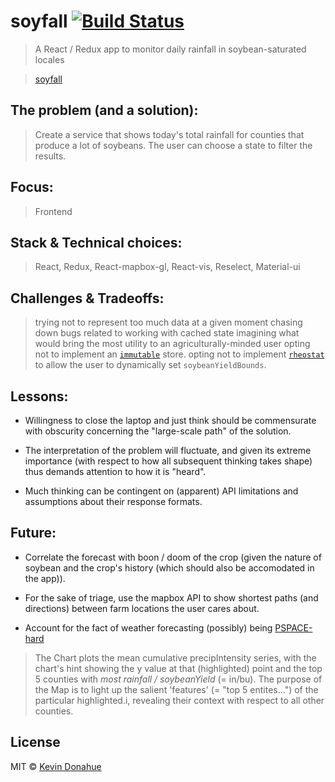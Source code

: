 # soyfall [![Build Status](https://img.shields.io/travis/kevmannn/soyfall/master.svg?style=flat-square)](https://travis-ci.org/kevmannn/soyfall)

> A React / Redux app to monitor daily rainfall in soybean-saturated locales

> [soyfall](https://soyfall.now.sh)

## The problem (and a solution):
> Create a service that shows today's total rainfall for counties that produce a lot of soybeans. The user can choose a state to filter the results.

## Focus:
> Frontend

## Stack & Technical choices:
> React, Redux, React-mapbox-gl, React-vis, Reselect, Material-ui

## Challenges & Tradeoffs:
> trying not to represent too much data at a given moment
> chasing down bugs related to working with cached state
> imagining what would bring the most utility to an agriculturally-minded user
> opting not to implement an [`immutable`](https://github.com/facebook/immutable-js/) store.
> opting not to implement [`rheostat`](https://github.com/airbnb/rheostat) to allow the user to dynamically set `soybeanYieldBounds`.

## Lessons:
* Willingness to close the laptop and just think should be commensurate with obscurity concerning the "large-scale path" of the solution.

* The interpretation of the problem will fluctuate, and given its extreme importance (with respect to how all subsequent thinking takes shape) thus demands attention to how it is "heard".

* Much thinking can be contingent on (apparent) API limitations and assumptions about their response formats.

## Future:
* Correlate the forecast with boon / doom of the crop (given the nature of soybean and the crop's history (which should also be accomodated in the app)).

* For the sake of triage, use the mapbox API to show shortest paths (and directions) between farm locations the user cares about.

* Account for the fact of weather forecasting (possibly) being [PSPACE-hard](http://www.sigecom.org/exchanges/volume_7/3/FORTNOW.pdf)

<!-- finding a path: -->
<!-- "Create a service that shows today's total rainfall for counties that produce a lot of soybeans. The user can choose a state to filter the results." -->
> The Chart plots the mean cumulative precipIntensity series, with the chart's hint showing the y value at that (highlighted) point and the top 5 counties with _most rainfall / soybeanYield_ (= in/bu).
> The purpose of the Map is to light up the salient 'features' (= "top 5 entites...") of the particular highlighted.i, revealing their context with respect to all other counties.

## License

MIT © [Kevin Donahue](https://twitter.com/nonnontrivial)
